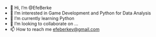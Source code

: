 - 👋 Hi, I’m @EfeBerke
- 👀 I’m interested in Game Development and Python for Data Analysis
- 🌱 I’m currently learning Python
- 💞️ I’m looking to collaborate on ...
- 📫 How to reach me efeberkev@gmail.com

<!---
EfeBerke/EfeBerke is a ✨ special ✨ repository because its `README.md` (this file) appears on your GitHub profile.
You can click the Preview link to take a look at your changes.
--->
